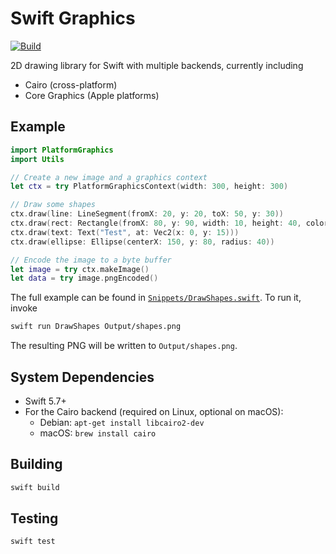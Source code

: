 # Swift Graphics

[![Build](https://github.com/fwcd/swift-graphics/actions/workflows/build.yml/badge.svg)](https://github.com/fwcd/swift-graphics/actions/workflows/build.yml)

2D drawing library for Swift with multiple backends, currently including

- Cairo (cross-platform)
- Core Graphics (Apple platforms)

## Example

```swift
import PlatformGraphics
import Utils

// Create a new image and a graphics context
let ctx = try PlatformGraphicsContext(width: 300, height: 300)

// Draw some shapes
ctx.draw(line: LineSegment(fromX: 20, y: 20, toX: 50, y: 30))
ctx.draw(rect: Rectangle(fromX: 80, y: 90, width: 10, height: 40, color: Colors.yellow))
ctx.draw(text: Text("Test", at: Vec2(x: 0, y: 15)))
ctx.draw(ellipse: Ellipse(centerX: 150, y: 80, radius: 40))

// Encode the image to a byte buffer
let image = try ctx.makeImage()
let data = try image.pngEncoded()
```

The full example can be found in [`Snippets/DrawShapes.swift`](Snippets/DrawShapes.swift). To run it, invoke

```sh
swift run DrawShapes Output/shapes.png
```

The resulting PNG will be written to `Output/shapes.png`.

## System Dependencies

* Swift 5.7+
* For the Cairo backend (required on Linux, optional on macOS):
    * Debian: `apt-get install libcairo2-dev`
    * macOS: `brew install cairo`

## Building

```sh
swift build
```

## Testing

```sh
swift test
```
